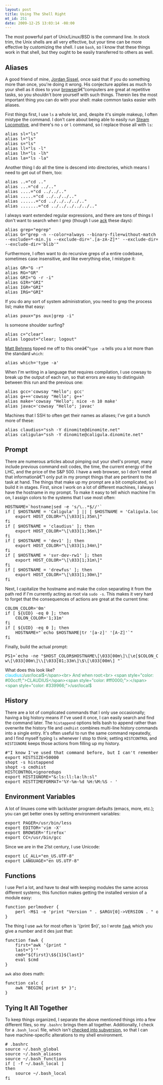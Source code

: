 ```yaml
--- 
layout: post
title: Using The Shell Right
mt_id: 251
date: 2009-12-25 13:03:14 -08:00
---
```

The most powerful part of Unix/Linux/BSD is the command line.  In stock trim, the Unix shells are all very effective, but your time can be more effective by customizing the shell.  I use `bash`, so I know that these things work in that shell, but they ought to be easily transferred to others as well.

## Aliases

A good friend of mine, [Jordan Sissel](http://semicomplete.com), once said that if you do something more than once, you're doing it wrong.  His conjecture applies as much to your shell as it does to your [browser](http://dinomite.net/2008/smart-bookmarks)â€”computers are great at repetitive tasks, so you shouldn't bore yourself with such things.  Therein lies the most important thing you can do with your shell: make common tasks easier with aliases.

First things first, I use `ls` a whole lot, and, despite it's simple makeup, I often mistype the command.  I don't care about being able to easily run [Steam Locomotive](http://www.freebsdsoftware.org/games/sl.html), and there's no `s` or `l` command, so I replace those all with `ls`:
<pre class="brush: bash; gutter: false">alias sl="ls"
alias l="ls"
alias s="ls"
alias ll="ls -l"
alias lh="ls -lh"
alias la="ls -la"</pre>
Another thing I do all the time is descend into directories, which means I need to get out of them, too:
<pre class="brush: bash; gutter: false">
alias ..="cd .."
alias ...="cd ../.."
alias ....="cd ../../.."
alias .....="cd ../../../.."
alias ......="cd ../../../../.."
alias .......="cd ../../../../../.."
</pre>

I always want extended regular expressions, and there are tons of things I don't want to search when I grep (though I use <a href="http://betterthangrep.com">ack</a> these days):

<pre class="brush: bash; gutter: false">
alias grep="egrep"
alias G="grep -n --color=always --binary-file=without-match --exclude=tags \
--exclude=*-min.js --exclude-dir='.[a-zA-Z]*' --exclude-dir='external' \
--exclude-dir='blib'"
</pre>

Furthermore, I often want to do recursive greps of a entire codebase, sometimes case insensitive, and like everything else, I mistype it:
<pre class="brush: bash; gutter: false">
alias GR="G -r"
alias RG="GR"
alias GRI="G -r -i"
alias GIR="GRI"
alias IGR="GRI"
alias IRG="GRI"
</pre>

If you do any sort of system administration, you need to grep the process list; make that easy:
<pre class="brush: bash; gutter: false">
alias paux="ps aux|grep -i"
</pre>

Is someone shoulder surfing?
<pre class="brush: bash; gutter: false">
alias c="clear"
alias logout="clear; logout"
</pre>

[Matt Behrens](http://asktherelic.com) tipped me off to this oneâ€”`type -a` tells you a lot more than the standard `which`:
<pre class="brush: bash; gutter: false">
alias which='type -a'
</pre>

When I'm writing in a language that requires compilation, I use cowsay to break up the output of each run, so that errors are easy to distinguish between this run and the previous one:
<pre class="brush: bash; gutter: false">
alias gcc='cowsay "Hello"; gcc'
alias g++='cowsay "Hello"; g++'
alias make='cowsay "Hello"; nice -n 10 make'
alias javac='cowsay "Hello"; javac'
</pre>

Machines that I SSH to often get their names as aliases; I've got a bunch more of these:
<pre class="brush: bash; gutter: false">
alias claudius="ssh -Y dinomite@dinomite.net"
alias caligula="ssh -Y dinomite@caligula.dinomite.net"
</pre>

## Prompt

There are numerous articles about pimping out your shell's prompt, many include previous command exit codes, the time, the current energy of the LHC, and the price of the S&P 500.  I have a web browser, so I don't need all that informationâ€”I only put in my prompt things that are pertinent to the task at hand.  The things that make up my prompt are a bit complicated, so I build it in stages.  First, since I work on a lot of different machines, I always have the hostname in my prompt.  To make it easy to tell which machine I'm on, I assign colors to the systems that I use most often:

<pre class="brush: bash; gutter: false">
HOSTNAME=`hostname|sed -e 's/\..*$//'`
if [ $HOSTNAME = 'Caligula' ] || [ $HOSTNAME = 'Caligula.local' ]; then
    export HOST_COLOR="\[\033[1;35m\]"
fi
if [ $HOSTNAME = 'claudius' ]; then
    export HOST_COLOR="\[\033[1;36m\]"
fi
if [ $HOSTNAME = 'dev1' ]; then
    export HOST_COLOR="\[\033[1;34m\]"
fi
if [ $HOSTNAME = 'svr-dev-rw1' ]; then
    export HOST_COLOR="\[\033[1;31m\]"
fi
if [ $HOSTNAME = 'drewfus' ]; then
    export HOST_COLOR="\[\033[1;30m\]"
fi
</pre>

Next, I capitalize the hostname and make the colon separating it from the path red if I'm currently acting as root via `sudo -s`.  This makes it very hard to forget that the consequences of actions are great at the current time:

<pre class="brush: bash; gutter: false">
COLON_COLOR='0m'
if [ ${UID} -eq 0 ]; then
    COLON_COLOR='1;31m'
fi
if [ ${UID} -eq 0 ]; then
    HOSTNAME="`echo $HOSTNAME|tr '[a-z]' '[A-Z]'`"
fi
</pre>

Finally, build the actual prompt:

<pre class="brush: bash; gutter: false">
PS1=`echo -ne "$HOST_COLOR$HOSTNAME\[\033[00m\]\[\e[$COLON_COLOR\]:\[\033[33m\]\
w\[\033[00m\]\\[\033[01;33m\]\$\[\033[00m\] "`
</pre>

What does this look like?<br>
<span style="color: #00ccff;">claudius</span>:<span style="color: #339966;">/usr/local$</span><br>
And when root:<br>
<span style="color: #00ccff;">CLAUDIUS</span><span style="color: #ff0000;">:</span><span style="color: #339966;">/usr/local$</span>

## History

There are a lot of complicated commands that I only use occasionally; having a big history means if I've used it once, I can easily search and find the command later.  The `histappend` options tells bash to append rather than overwrite the history file and `cmdhist` combines multi-line history commands into a single entry.  It's often useful to run the same command repeatedly, and I find myself typing `ls` whenever I stop to think; setting `HISTCONTROL` and `HISTIGNORE` keeps those actions from filling up my history.

<pre class="brush: bash; gutter: false">
#"I know I've used that command before, but I can't remember the syntax"
export HISTSIZE=50000
shopt -s histappend
shopt -s cmdhist
HISTCONTROL=ignoredups
export HISTIGNORE="&:ls:ll:la:lh:sl"
export HISTTIMEFORMAT='%Y-%m-%d %H:%M:%S - '
</pre>

## Environment Variables

A lot of linuxes come with lackluster program defaults (emacs, more, etc.); you can get better ones by setting environment variables:

<pre class="brush: bash; gutter: false">
export PAGER=/usr/bin/less
export EDITOR='vim -X'
export BROWSER='firefox'
export CC=/usr/bin/gcc
</pre>

Since we are in the 21st century, I use Unicode:

<pre class="brush: bash; gutter: false">
export LC_ALL="en_US.UTF-8"
export LANGUAGE="en_US.UTF-8"
</pre>

## Functions

I use Perl a lot, and have to deal with keeping modules the same across different systems; this function makes getting the installed version of a module easy:

<pre class="brush: bash; gutter: false">
function perlmodver {
    perl -M$1 -e 'print "Version " . $ARGV[0]->VERSION . " of " . $ARGV[0] . " is installed.\n"' $1
}
</pre>

The thing I use `awk` for most often is '{print $n}', so I wrote [`fawk`](http://dinomite.net/2009/fawk/) which you give a number and it des just that:
<pre class="brush: bash; gutter: false">
function fawk {
    first="awk '{print "
    last="}'"
    cmd="${first}\$${1}${last}"
    eval $cmd
}
</pre>

`awk` also does math:
<pre class="brush: bash; gutter: false">
function calc {
    awk "BEGIN{ print $* }";
}
</pre>

## Tying It All Together

To keep things organized, I separate the above mentioned things into a few different files, so my `.bashrc` brings them all together.  Additionally, I check for a `.bash_local` file, which isn't <a href="http://dinomite.net/2008/keeping-your-home-directory-in-subversion/">checked into subversion</a>, so that I can have machine-specific alterations to my shell environment.

<pre class="brush: bash; gutter: false">
# .bashrc
source ~/.bash_global
source ~/.bash_aliases
source ~/.bash_functions
if [ -f ~/.bash_local ]
then
    source ~/.bash_local
fi
</pre>
